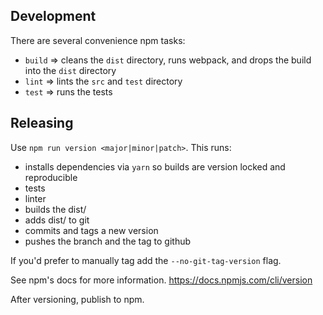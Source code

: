 ## Development

There are several convenience npm tasks:

* `build` => cleans the `dist` directory, runs webpack, and drops the build into the `dist` directory
* `lint` => lints the `src` and `test` directory
* `test` => runs the tests

## Releasing
Use `npm run version <major|minor|patch>`. This runs:
 - installs dependencies via `yarn` so builds are version locked and reproducible
 - tests
 - linter
 - builds the dist/
 - adds dist/ to git
 - commits and tags a new version
 - pushes the branch and the tag to github

If you'd prefer to manually tag add the `--no-git-tag-version` flag.

See npm's docs for more information. https://docs.npmjs.com/cli/version

After versioning, publish to npm.

